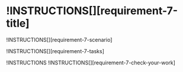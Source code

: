 # !INSTRUCTIONS[][requirement-7-title]

!INSTRUCTIONS[][requirement-7-scenario]

!INSTRUCTIONS[][requirement-7-tasks]

!INSTRUCTIONS[](https://raw.githubusercontent.com/LODSContent/Challenge-V2-Framework/master/Templates/LevelSpecific/Checks/@lab.Variable(difficulty).md)
!INSTRUCTIONS[][requirement-7-check-your-work]
